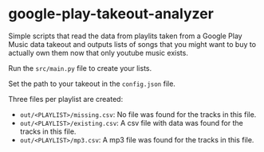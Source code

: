 # google-play-takeout-analyzer

Simple scripts that read the data from playlits taken from a Google Play Music data takeout and outputs lists of songs that you might want to buy to actually own them now that only youtube music exists.

Run the `src/main.py` file to create your lists.

Set the path to your takeout in the `config.json` file.

Three files per playlist are created:
- `out/<PLAYLIST>/missing.csv`: No file was found for the tracks in this file.
- `out/<PLAYLIST>/existing.csv`: A csv file with data was found for the tracks in this file.
- `out/<PLAYLIST>/mp3.csv`: A mp3 file was found for the tracks in this file.